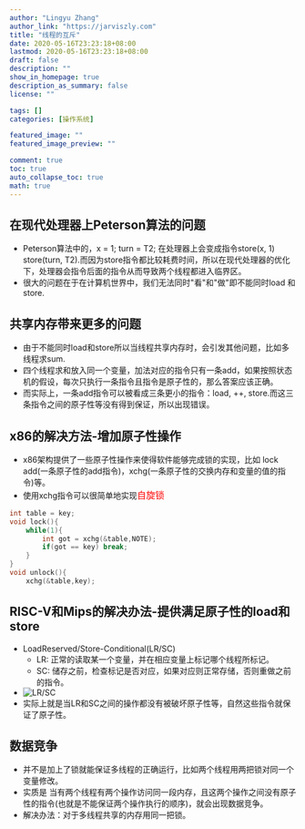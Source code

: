 ```yaml
---
author: "Lingyu Zhang"
author_link: "https://jarviszly.com"
title: "线程的互斥"
date: 2020-05-16T23:23:18+08:00
lastmod: 2020-05-16T23:23:18+08:00
draft: false
description: ""
show_in_homepage: true
description_as_summary: false
license: ""

tags: []
categories: [操作系统]

featured_image: ""
featured_image_preview: ""

comment: true
toc: true
auto_collapse_toc: true
math: true
---
```


## 在现代处理器上Peterson算法的问题
- Peterson算法中的，x = 1; turn = T2; 在处理器上会变成指令store(x, 1) store(turn, T2).而因为store指令都比较耗费时间，所以在现代处理器的优化下，处理器会指令后面的指令从而导致两个线程都进入临界区。
- 很大的问题在于在计算机世界中，我们无法同时"看"和"做"即不能同时load 和 store.

## 共享内存带来更多的问题
- 由于不能同时load和store所以当线程共享内存时，会引发其他问题，比如多线程求sum.
- 四个线程求和放入同一个变量，加法对应的指令只有一条add，如果按照状态机的假设，每次只执行一条指令且指令是原子性的，那么答案应该正确。
- 而实际上，一条add指令可以被看成三条更小的指令：load, ++, store.而这三条指令之间的原子性等没有得到保证，所以出现错误。

## x86的解决方法-增加原子性操作
- x86架构提供了一些原子性操作来使得软件能够完成锁的实现，比如 lock add(一条原子性的add指令)，xchg(一条原子性的交换内存和变量的值的指令)等。
- 使用xchg指令可以很简单地实现<font color=red size=3>自旋锁</font>
```c
int table = key;
void lock(){
    while(1){
        int got = xchg(&table,NOTE);
        if(got == key) break;
    }
}
void unlock(){
    xchg(&table,key);
```

## RISC-V和Mips的解决办法-提供满足原子性的load和store
- LoadReserved/Store-Conditional(LR/SC)
  - LR: 正常的读取某一个变量，并在相应变量上标记哪个线程所标记。
  - SC: 储存之前，检查标记是否对应，如果对应则正常存储，否则重做之前的指令。
- ![LR/SC](/imgs/操作系统/3-1.png)
- 实际上就是当LR和SC之间的操作都没有被破坏原子性等，自然这些指令就保证了原子性。

## 数据竞争
- 并不是加上了锁就能保证多线程的正确运行，比如两个线程用两把锁对同一个变量修改。
- 实质是 当有两个线程有两个操作访问同一段内存，且这两个操作之间没有原子性的指令(也就是不能保证两个操作执行的顺序)，就会出现数据竞争。
- 解决办法：对于多线程共享的内存用同一把锁。